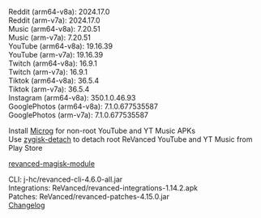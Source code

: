 Reddit (arm64-v8a): 2024.17.0  
Reddit (arm-v7a): 2024.17.0  
Music (arm64-v8a): 7.20.51  
Music (arm-v7a): 7.20.51  
YouTube (arm64-v8a): 19.16.39  
YouTube (arm-v7a): 19.16.39  
Twitch (arm64-v8a): 16.9.1  
Twitch (arm-v7a): 16.9.1  
Tiktok (arm64-v8a): 36.5.4  
Tiktok (arm-v7a): 36.5.4  
Instagram (arm64-v8a): 350.1.0.46.93  
GooglePhotos (arm64-v8a): 7.1.0.677535587  
GooglePhotos (arm-v7a): 7.1.0.677535587  

Install [Microg](https://github.com/ReVanced/GmsCore/releases) for non-root YouTube and YT Music APKs  
Use [zygisk-detach](https://github.com/j-hc/zygisk-detach) to detach root ReVanced YouTube and YT Music from Play Store  

[revanced-magisk-module](https://github.com/j-hc/revanced-magisk-module)
  
CLI: j-hc/revanced-cli-4.6.0-all.jar  
Integrations: ReVanced/revanced-integrations-1.14.2.apk  
Patches: ReVanced/revanced-patches-4.15.0.jar  
[Changelog](https://github.com/ReVanced/revanced-patches/releases/tag/v4.15.0)  
